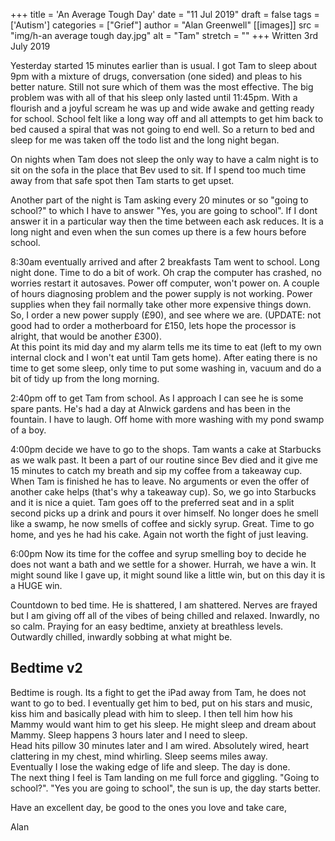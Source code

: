 +++
title = 'An Average Tough Day'
date = "11 Jul 2019"
draft = false
tags = ['Autism']
categories = ["Grief"]
author = "Alan Greenwell"
[[images]]
  src = "img/h-an average tough day.jpg"
  alt = "Tam"
  stretch = ""
+++
Written 3rd July 2019  
<!--more-->
Yesterday started 15 minutes earlier than is usual. I got Tam to sleep about 9pm with a mixture of drugs, conversation (one sided) and pleas to his better nature. Still not sure which of them was the most effective. The big problem was with all of that his sleep only lasted until 11:45pm. With a flourish and a joyful scream he was up and wide awake and getting ready for school. School felt like a long way off and all attempts to get him back to bed caused a spiral that was not going to end well. So a return to bed and sleep for me was taken off the todo list and the long night began.

On nights when Tam does not sleep the only way to have a calm night is to sit on the sofa in the place that Bev used to sit. If I spend too much time away from that safe spot then Tam starts to get upset.

Another part of the night is Tam asking every 20 minutes or so "going to school?" to which I have to answer "Yes, you are going to school". If I dont answer it in a particular way then the time between each ask reduces. It is a long night and even when the sun comes up there is a few hours before school.

  
8:30am eventually arrived and after 2 breakfasts Tam went to school. Long night done. Time to do a bit of work. Oh crap the computer has crashed, no worries restart it autosaves. Power off computer, won't power on. A couple of hours diagnosing problem and the power supply is not working. Power supplies when they fail normally take other more expensive things down. So, I order a new power supply (£90), and see where we are. (UPDATE: not good had to order a motherboard for £150, lets hope the processor is alright, that would be another £300).  
At this point its mid day and my alarm tells me its time to eat (left to my own internal clock and I won't eat until Tam gets home). After eating there is no time to get some sleep, only time to put some washing in, vacuum and do a bit of tidy up from the long morning.

2:40pm off to get Tam from school. As I approach I can see he is some spare pants. He's had a day at Alnwick gardens and has been in the fountain. I have to laugh. Off home with more washing with my pond swamp of a boy.

4:00pm decide we have to go to the shops. Tam wants a cake at Starbucks as we walk past. It been a part of our routine since Bev died and it give me 15 minutes to catch my breath and sip my coffee from a takeaway cup. When Tam is finished he has to leave. No arguments or even the offer of another cake helps (that's why a takeaway cup). So, we go into Starbucks and it is nice a quiet. Tam goes off to the preferred seat and in a split second picks up a drink and pours it over himself. No longer does he smell like a swamp, he now smells of coffee and sickly syrup. Great. Time to go home, and yes he had his cake. Again not worth the fight of just leaving.

6:00pm Now its time for the coffee and syrup smelling boy to decide he does not want a bath and we settle for a shower. Hurrah, we have a win. It might sound like I gave up, it might sound like a little win, but on this day it is a HUGE win.

Countdown to bed time. He is shattered, I am shattered. Nerves are frayed but I am giving off all of the vibes of being chilled and relaxed. Inwardly, no so calm. Praying for an easy bedtime, anxiety at breathless levels. Outwardly chilled, inwardly sobbing at what might be.

Bedtime v2
----------

Bedtime is rough. Its a fight to get the iPad away from Tam, he does not want to go to bed. I eventually get him to bed, put on his stars and music, kiss him and basically plead with him to sleep. I then tell him how his Mammy would want him to get his sleep. He might sleep and dream about Mammy. Sleep happens 3 hours later and I need to sleep.  
Head hits pillow 30 minutes later and I am wired. Absolutely wired, heart clattering in my chest, mind whirling. Sleep seems miles away.  
Eventually I lose the waking edge of life and sleep. The day is done.  
The next thing I feel is Tam landing on me full force and giggling. "Going to school?". "Yes you are going to school", the sun is up, the day starts better.

Have an excellent day, be good to the ones you love and take care,

Alan